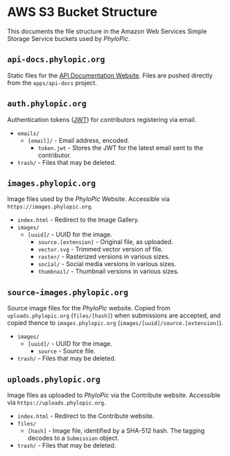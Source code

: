 # AWS S3 Bucket Structure

This documents the file structure in the Amazon Web Services Simple Storage Service buckets used by _PhyloPic_.

## `api-docs.phylopic.org`

Static files for the [API Documentation Website](https://api-docs.phylopic.org). Files are pushed directly from the `apps/api-docs` project.

## `auth.phylopic.org`

Authentication tokens ([JWT](https://jwt.io)) for contributors registering via email.

-   `emails/`
    -   `[email]/` - Email address, encoded.
        -   `token.jwt` - Stores the JWT for the latest email sent to the contributor.
-   `trash/` - Files that may be deleted.

## `images.phylopic.org`

Image files used by the _PhyloPic_ Website. Accessible via `https://images.phylopic.org`.

-   `index.html` - Redirect to the Image Gallery.
-   `images/`
    -   `[uuid]/` - UUID for the image.
        -   `source.[extension]` - Original file, as uploaded.
        -   `vector.svg` - Trimmed vector version of file.
        -   `raster/` - Rasterized versions in various sizes.
        -   `social/` - Social media versions in various sizes.
        -   `thumbnail/` - Thumbnail versions in various sizes.

## `source-images.phylopic.org`

Source image files for the _PhyloPic_ website. Copied from `uploads.phylopic.org` (`files/[hash]`) when submissions are accepted, and copied thence to `images.phylopic.org` (`images/[uuid]/source.[extension]`).

-   `images/`
    -   `[uuid]/` - UUID for the image.
        -   `source` - Source file.
-   `trash/` - Files that may be deleted.

## `uploads.phylopic.org`

Image files as uploaded to _PhyloPic_ via the Contribute website. Accessible via `https://uploads.phylopic.org`.

-   `index.html` - Redirect to the Contribute website.
-   `files/`
    -   `[hash]` - Image file, identified by a SHA-512 hash. The tagging decodes to a `Submission` object.
-   `trash/` - Files that may be deleted.
